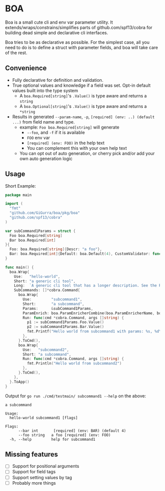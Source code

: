 # BOA

Boa is a small cute cli and env var parameter utility. It extends/wraps/constrains/simplifies parts of
github.com/spf13/cobra for building dead simple and declarative cli interfaces.

Boa tries to be as declarative as possible. For the simplest case, all you need to do is to define a struct with
parameter fields, and boa will take care of the rest.

## Convenience

* Fully declarative for definition and validation. 
* True optional values and knowledge if a field was set. Opt-in default values built into the type system
  * A `boa.Required[string]`'s `.Value()` is type aware and returns a `string`
  * A `boa.Optional[string]`'s `.Value()` is type aware and returns a `*string`
* Results in generated `--param-name`, `-p`, `[required] (env: ..) (default ...)` from field name and type.
  * example: `Foo boa.Required[string]` will generate
    * `--foo`, and `-f` if it is available
    * `FOO` env var
    * `[required] (env: FOO)` in the help text
    * You can complement this with your own help text 
  * You can opt out of auto generation, or cherry pick and/or add your own auto generation logic

## Usage

Short Example:

```go
package main

import (
  "fmt"
  "github.com/GiGurra/boa/pkg/boa"
  "github.com/spf13/cobra"
)

var subCommand1Params = struct {
  Foo boa.Required[string]
  Bar boa.Required[int]
}{
  Foo: boa.Required[string]{Descr: "a foo"},                                                          // add additional info if you like. This means we get "a foo [required] (env: FOO)" in the help text
  Bar: boa.Required[int]{Default: boa.Default(4), CustomValidator: func(x int) error { return nil }}, // optional custom validation logic
}

func main() {
  boa.Wrap{
    Use:   "hello-world",
    Short: "a generic cli tool",
    Long:  `A generic cli tool that has a longer description. See the README.MD for more information`,
    SubCommands: []*cobra.Command{
      boa.Wrap{
        Use:         "subcommand1",
        Short:       "a subcommand",
        Params:      &subCommand1Params,
        ParamEnrich: boa.ParamEnricherCombine(boa.ParamEnricherName, boa.ParamEnricherEnv),
        Run: func(cmd *cobra.Command, args []string) {
          p1 := subCommand1Params.Foo.Value()
          p2 := subCommand1Params.Bar.Value()
          fmt.Printf("Hello world from subcommand1 with params: %s, %d\n", p1, p2)
        },
      }.ToCmd(),
      boa.Wrap{
        Use:   "subcommand2",
        Short: "a subcommand",
        Run: func(cmd *cobra.Command, args []string) {
          fmt.Println("Hello world from subcommand2")
        },
      }.ToCmd(),
    },
  }.ToApp()
}
```

Output for `go run ./cmd/testmain/ subcommand1 --help` on the above:

```
a subcommand

Usage:
  hello-world subcommand1 [flags]

Flags:
      --bar int       [required] (env: BAR) (default 4)
      --foo string   a foo [required] (env: FOO)
  -h, --help         help for subcommand1
```

## Missing features

- [ ] Support for positional arguments
- [ ] Support for field tags
- [ ] Support setting values by tag
- [ ] Probably more things
